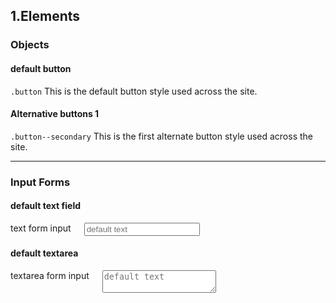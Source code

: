 ## 1.Elements
### Objects
#### default button
`.button` This is the default button style used across the site.
<section>
<ion-button class-name="button">
</ion-button>
</section>


#### Alternative buttons 1
`.button--secondary` This is the first alternate button style used across the site.
<section>
<ion-button class-name="button--secondary">
</ion-button>
</section>

---

### Input Forms
#### default text field
<div class="small-12 medium-6 columns">
  <label for="default"> text form input </label>
  <input id="default" name="default" placeholder="default text" type="text"/>
</div>

#### default textarea
<div class="small-12 medium-6 columns">
  <label for="default"> textarea form input </label>
  <textarea id="default-textarea" name="default" placeholder="default text" type="text"></textarea>
</div>
